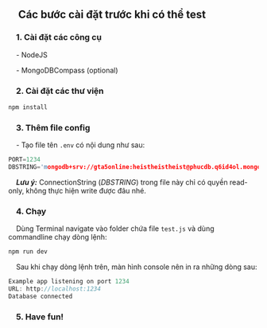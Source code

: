 ## &nbsp;&nbsp;&nbsp;&nbsp;Các bước cài đặt trước khi có thể test

### &nbsp;&nbsp;&nbsp;&nbsp;1. Cài đặt các công cụ

&nbsp;&nbsp;&nbsp;&nbsp;- NodeJS

&nbsp;&nbsp;&nbsp;&nbsp;- MongoDBCompass (optional)

### &nbsp;&nbsp;&nbsp;&nbsp;2. Cài đặt các thư viện

```c
npm install
```

### &nbsp;&nbsp;&nbsp;&nbsp;3. Thêm file config

&nbsp;&nbsp;&nbsp;&nbsp;- Tạo file tên `.env` có nội dung như sau:

```c
PORT=1234
DBSTRING='mongodb+srv://gta5online:heistheistheist@phucdb.q6id4ol.mongodb.net/DB'
```
&nbsp;&nbsp;&nbsp;&nbsp;***Lưu ý:*** ConnectionString (*DBSTRING*) trong file này chỉ có quyền read-only, không thực hiện write được đâu nhé.


### &nbsp;&nbsp;&nbsp;&nbsp;4. Chạy

&nbsp;&nbsp;&nbsp;&nbsp;Dùng Terminal  navigate vào folder chứa file `test.js` và dùng commandline chạy dòng lệnh:
```c
npm run dev
```

&nbsp;&nbsp;&nbsp;&nbsp;Sau khi chạy dòng lệnh trên, màn hình console nên in ra những dòng sau:
```c
Example app listening on port 1234
URL: http://localhost:1234
Database connected
```

### &nbsp;&nbsp;&nbsp;&nbsp;5. Have fun!